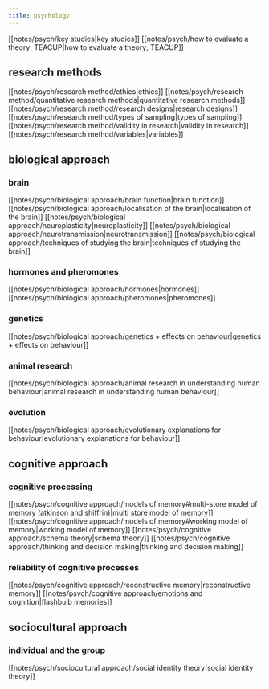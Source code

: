 ```yaml
---
title: psychology
---
```

[[notes/psych/key studies|key studies]] 
[[notes/psych/how to evaluate a theory; TEACUP|how to evaluate a theory; TEACUP]] 
## research methods
[[notes/psych/research method/ethics|ethics]]
[[notes/psych/research method/quantitative research methods|quantitative research methods]]
[[notes/psych/research method/research designs|research designs]]
[[notes/psych/research method/types of sampling|types of sampling]]
[[notes/psych/research method/validity in research|validity in research]]
[[notes/psych/research method/variables|variables]]
## biological approach
### brain 
[[notes/psych/biological approach/brain function|brain function]]
[[notes/psych/biological approach/localisation of the brain|localisation of the brain]]
[[notes/psych/biological approach/neuroplasticity|neuroplasticity]]
[[notes/psych/biological approach/neurotransmission|neurotransmission]]
[[notes/psych/biological approach/techniques of studying the brain|techniques of studying the brain]]
### hormones and pheromones
[[notes/psych/biological approach/hormones|hormones]]
[[notes/psych/biological approach/pheromones|pheromones]]
### genetics
[[notes/psych/biological approach/genetics + effects on behaviour|genetics + effects on behaviour]]
### animal research 
[[notes/psych/biological approach/animal research in understanding human behaviour|animal research in understanding human behaviour]]
### evolution
[[notes/psych/biological approach/evolutionary explanations for behaviour|evolutionary explanations for behaviour]] 
## cognitive approach
### cognitive processing
[[notes/psych/cognitive approach/models of memory#multi-store model of memory (atkinson and shiffrin)|multi store model of memory]]
[[notes/psych/cognitive approach/models of memory#working model of memory|working model of memory]]
[[notes/psych/cognitive approach/schema theory|schema theory]] 
[[notes/psych/cognitive approach/thinking and decision making|thinking and decision making]]
### reliability of cognitive processes
[[notes/psych/cognitive approach/reconstructive memory|reconstructive memory]]
[[notes/psych/cognitive approach/emotions and cognition|flashbulb memories]]
## sociocultural approach
### individual and the group
[[notes/psych/sociocultural approach/social identity theory|social identity theory]]

